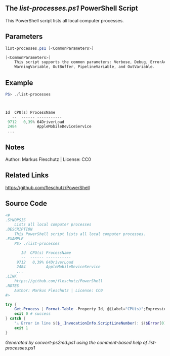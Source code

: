 ## The *list-processes.ps1* PowerShell Script

This PowerShell script lists all local computer processes.

## Parameters
```powershell
list-processes.ps1 [<CommonParameters>]

[<CommonParameters>]
    This script supports the common parameters: Verbose, Debug, ErrorAction, ErrorVariable, WarningAction, 
    WarningVariable, OutBuffer, PipelineVariable, and OutVariable.
```

## Example
```powershell
PS> ./list-processes



Id  CPU(s) ProcessName
   --  ------ -----------
 9712   0,39% 64DriverLoad
 2484         AppleMobileDeviceService
 ...

```

## Notes
Author: Markus Fleschutz | License: CC0

## Related Links
https://github.com/fleschutz/PowerShell

## Source Code
```powershell
<#
.SYNOPSIS
	Lists all local computer processes
.DESCRIPTION
	This PowerShell script lists all local computer processes.
.EXAMPLE
	PS> ./list-processes

	   Id  CPU(s) ProcessName
	   --  ------ -----------
	 9712   0,39% 64DriverLoad
	 2484         AppleMobileDeviceService
	 ...
.LINK
	https://github.com/fleschutz/PowerShell
.NOTES
	Author: Markus Fleschutz | License: CC0
#>

try {
	Get-Process | Format-Table -Property Id, @{Label="CPU(s)";Expression={$_.CPU.ToString("N")+"%"};Alignment="Right"}, ProcessName -AutoSize
	exit 0 # success
} catch {
	"⚠️ Error in line $($_.InvocationInfo.ScriptLineNumber): $($Error[0])"
	exit 1
}
```

*Generated by convert-ps2md.ps1 using the comment-based help of list-processes.ps1*

